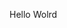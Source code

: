 Hello Wolrd

































































































































































































































































































































































































































































































































































































































































































































































































































































































































































































































































































































































































































































































































































































































































































































































































































































































































































































































































































































































































































































































































